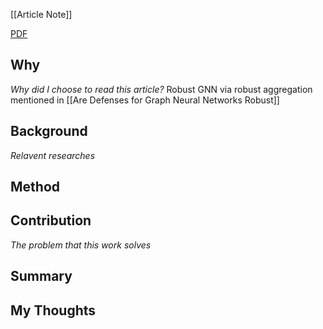 [[Article Note]]

[PDF](files/)

## Why 
*Why did I choose to read this article?*
Robust GNN via robust aggregation mentioned in [[Are Defenses for Graph Neural Networks Robust]]

## Background
*Relavent researches*


## Method


## Contribution
*The problem that this work solves*


## Summary


## My Thoughts